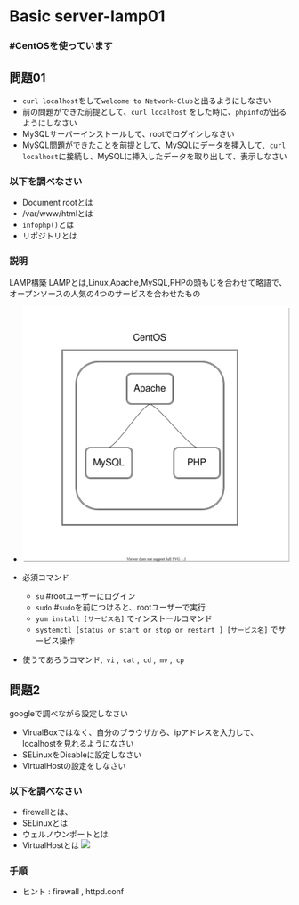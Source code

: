 # Basic server-lamp01

### #CentOSを使っています
## 問題01


* `curl localhost`をして`welcome to Network-Club`と出るようにしなさい
* 前の問題ができた前提として、`curl localhost` をした時に、`phpinfo`が出るようにしなさい
* MySQLサーバーインストールして、rootでログインしなさい
* MySQL問題ができたことを前提として、MySQLにデータを挿入して、`curl localhost`に接続し、MySQLに挿入したデータを取り出して、表示しなさい

### 以下を調べなさい
- Document rootとは
- /var/www/htmlとは  
- `infophp()`とは
- リポジトリとは


### 説明
LAMP構築
LAMPとは,Linux,Apache,MySQL,PHPの頭もじを合わせて略語で、オープンソースの人気の4つのサービスを合わせたもの
- ![](basic_server.drawio.svg)

- 必須コマンド 　
  - `su` #rootユーザーにログイン
  - `sudo`  #`sudo`を前につけると、rootユーザーで実行
  - `yum install [サービス名]`   でインストールコマンド  
  - `systemctl [status or start or stop or restart ] [サービス名]`  でサービス操作



- 使うであろうコマンド,` vi` ,` cat` ,` cd` ,` mv` ,` cp` 

## 問題2
googleで調べながら設定しなさい

* VirualBoxではなく、自分のブラウザから、ipアドレスを入力して、localhostを見れるようになさい 
* SELinuxをDisableに設定しなさい
* VirtualHostの設定をしなさい

### 以下を調べなさい
- firewallとは、
- SELinuxとは
- ウェルノウンポートとは
- VirtualHostとは
![](https://proengineer.internous.co.jp/topics/wp-content/uploads/2017/08/git23.png)

### 手順

- ヒント : firewall  , httpd.conf  